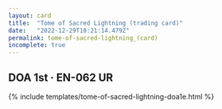 ```yaml
---
layout: card
title:  "Tome of Sacred Lightning (trading card)"
date:   "2022-12-29T10:21:14.479Z"
permalink: tome-of-sacred-lightning_(card)
incomplete: true
---
```


## DOA 1st &middot; EN-062 UR

{% include templates/tome-of-sacred-lightning-doa1e.html %}
